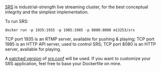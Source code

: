 [SRS](https://github.com/ossrs/srs) is industrial-strength live streaming cluster, for the best conceptual integrity and the simplest implementation.

To run SRS:
```
docker run -p 1935:1935 -p 1985:1985 -p 8080:8080 m13253/srs
```
TCP port 1935 is an RTMP server, available for pushing & playing;
TCP port 1985 is an HTTP API server, used to control SRS;
TCP port 8080 is an HTTP server, available for playing.

A [patched version](https://github.com/m13253/docker-srs/blob/master/srs.conf) of  [srs.conf](https://github.com/ossrs/srs/blob/2.0release/trunk/conf/srs.conf) will be used. If you want to customize your SRS application, feel free to base your Dockerfile on mine.
